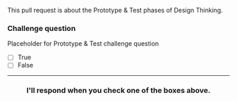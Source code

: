 This pull request is about the Prototype & Test phases of Design Thinking.  

### Challenge question


Placeholder for Prototype & Test challenge question

- [ ] True 
- [ ] False

<hr>
<h3 align="center">I'll respond when you check one of the boxes above.</h3>